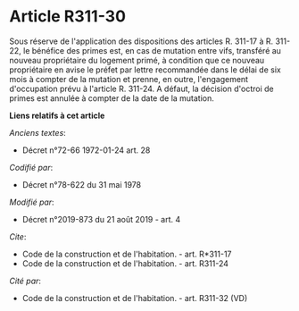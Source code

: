 # Article R311-30

Sous réserve de l'application des dispositions des articles R. 311-17 à R. 311-22, le bénéfice des primes est, en cas de
mutation entre vifs, transféré au nouveau propriétaire du logement primé, à condition que ce nouveau propriétaire en avise le
préfet par lettre recommandée dans le délai de six mois à compter de la mutation et prenne, en outre, l'engagement
d'occupation prévu à l'article R. 311-24. A défaut, la décision d'octroi de primes est annulée à compter de la date de la
mutation.

**Liens relatifs à cet article**

_Anciens textes_:

  - Décret n°72-66 1972-01-24 art. 28

_Codifié par_:

  - Décret n°78-622 du 31 mai 1978

_Modifié par_:

  - Décret n°2019-873 du 21 août 2019 - art. 4

_Cite_:

  - Code de la construction et de l'habitation. - art. R*311-17
  - Code de la construction et de l'habitation. - art. R311-24

_Cité par_:

  - Code de la construction et de l'habitation. - art. R311-32 (VD)
